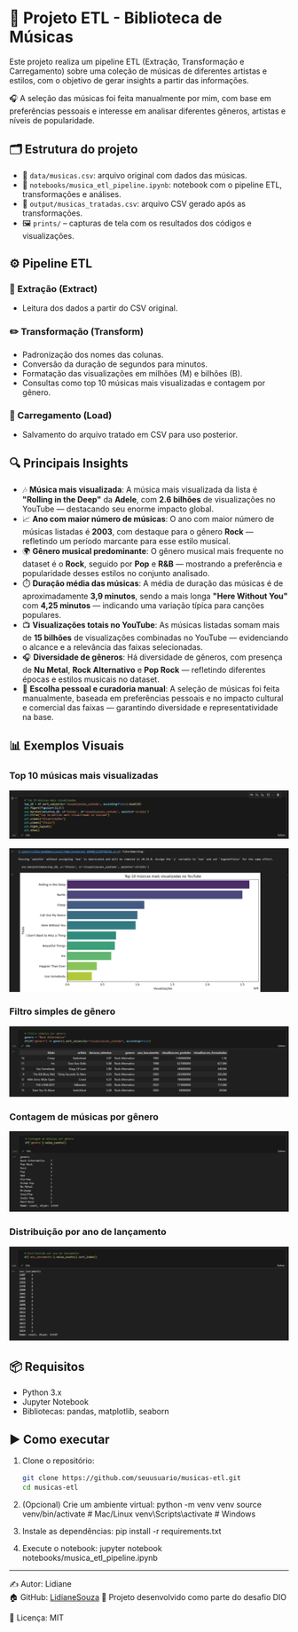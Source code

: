 # 🎵 Projeto ETL - Biblioteca de Músicas

Este projeto realiza um pipeline ETL (Extração, Transformação e Carregamento) sobre uma coleção de músicas de diferentes artistas e estilos, com o objetivo de gerar insights a partir das informações.

🎧 A seleção das músicas foi feita manualmente por mim, com base em preferências pessoais e interesse em analisar diferentes gêneros, artistas e níveis de popularidade.

## 🗂️ Estrutura do projeto

- 📁 `data/musicas.csv`: arquivo original com dados das músicas.
- 📓 `notebooks/musica_etl_pipeline.ipynb`: notebook com o pipeline ETL, transformações e análises.
- 📄 `output/musicas_tratadas.csv`: arquivo CSV gerado após as transformações.
- 🖼️ `prints/` – capturas de tela com os resultados dos códigos e visualizações.
  
## ⚙️ Pipeline ETL

### 📂 Extração (Extract)
- Leitura dos dados a partir do CSV original.

### ✏️ Transformação (Transform)
- Padronização dos nomes das colunas.
- Conversão da duração de segundos para minutos.
- Formatação das visualizações em milhões (M) e bilhões (B).
- Consultas como top 10 músicas mais visualizadas e contagem por gênero.

### 🔄 Carregamento (Load)
- Salvamento do arquivo tratado em CSV para uso posterior.

## 🔍 Principais Insights

- 🎶 **Música mais visualizada**: A música mais visualizada da lista é **"Rolling in the Deep"** da **Adele**, com **2.6 bilhões** de visualizações no YouTube — destacando seu enorme impacto global.  
- 📈 **Ano com maior número de músicas**: O ano com maior número de músicas listadas é **2003**, com destaque para o gênero **Rock** — refletindo um período marcante para esse estilo musical.  
- 🌍 **Gênero musical predominante**: O gênero musical mais frequente no dataset é o **Rock**, seguido por **Pop** e **R&B** — mostrando a preferência e popularidade desses estilos no conjunto analisado.  
- ⏱️ **Duração média das músicas**: A média de duração das músicas é de aproximadamente **3,9 minutos**, sendo a mais longa **"Here Without You"** com **4,25 minutos** — indicando uma variação típica para canções populares.  
- 📺 **Visualizações totais no YouTube**: As músicas listadas somam mais de **15 bilhões** de visualizações combinadas no YouTube — evidenciando o alcance e a relevância das faixas selecionadas.  
- 🎧 **Diversidade de gêneros**: Há diversidade de gêneros, com presença de **Nu Metal**, **Rock Alternativo** e **Pop Rock** — refletindo diferentes épocas e estilos musicais no dataset.  
- 👤 **Escolha pessoal e curadoria manual**: A seleção de músicas foi feita manualmente, baseada em preferências pessoais e no impacto cultural e comercial das faixas — garantindo diversidade e representatividade na base.  


## 📊 Exemplos Visuais

### Top 10 músicas mais visualizadas
![Top 10 músicas mais visualizadas - Código](prints/top_10_visualizacoes_1.png)

![Top 10 músicas mais visualizadas - Gráfico](prints/top_10_visualizacoes_2.png)

### Filtro simples de gênero
![Distribuição por gênero](prints/filtro_genero.png)

### Contagem de músicas por gênero
![Contagem por gênero](prints/contagem_genero.png)

### Distribuição por ano de lançamento
![Distribuição ano de lançamento](prints/distribuicao_ano_lancamento.png)

## 📦 Requisitos

- Python 3.x
- Jupyter Notebook
- Bibliotecas: pandas, matplotlib, seaborn

## ▶️ Como executar

1. Clone o repositório:
   ```bash
   git clone https://github.com/seuusuario/musicas-etl.git
   cd musicas-etl

2. (Opcional) Crie um ambiente virtual:
python -m venv venv
source venv/bin/activate  # Mac/Linux
venv\Scripts\activate     # Windows

3. Instale as dependências:
pip install -r requirements.txt

4. Execute o notebook:
jupyter notebook notebooks/musica_etl_pipeline.ipynb

---
✍️ Autor: Lidiane  
🏠 GitHub: [LidianeSouza](https://github.com/LidianeSouza)
📅 Projeto desenvolvido como parte do desafio DIO

📄 Licença: MIT


